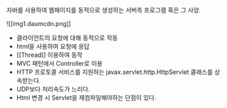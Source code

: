 자바를 사용하여 웹페이지를 동적으로 생성하는 서버측 프로그램 혹은 그 사양.



![[img1.daumcdn.png]]

- 클라이언트의 요청에 대해 동적으로 작동
- html을 사용하여 요청에 응답
- [[Thread]] 이용하여 동작
- MVC 패턴에서 Controller로 이용
- HTTP 프로토콜 서비스를 지원하는 javax.servlet.http.HttpServlet 클래스를 상속받는다.
- UDP보다 처리속도가 느리다.
- Html 변경 시 Servlet을 재컴파일해야하는 단점이 있다. 